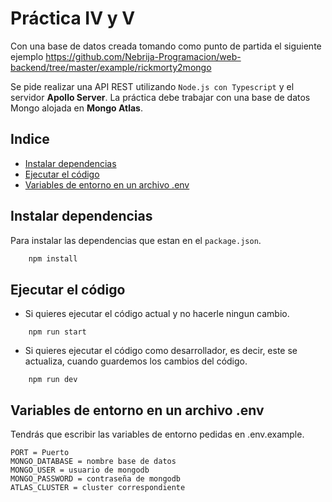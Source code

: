 # Práctica IV y V
Con una base de datos creada tomando como punto de partida el siguiente ejemplo https://github.com/Nebrija-Programacion/web-backend/tree/master/example/rickmorty2mongo

Se pide realizar una API REST utilizando `Node.js con Typescript` y el servidor **Apollo Server**. La práctica debe trabajar con una base de datos Mongo alojada en **Mongo Atlas**.
## Indice
- [Instalar dependencias](#Instalar-dependecias)
- [Ejecutar el código](#Ejecutar-el-codigo)
- [Variables de entorno en un archivo .env](#Variables-de-entorno-en-un-archivo-.env)


## Instalar dependencias
Para instalar las dependencias que estan en el `package.json`.
```ruby 
    npm install 
```
## Ejecutar el código
- Si quieres ejecutar el código actual y no hacerle ningun cambio.
```
    npm run start
```
- Si quieres ejecutar el código como desarrollador, es decir, este se actualiza, cuando guardemos los cambios del código.
```
    npm run dev 
```
## Variables de entorno en un archivo .env
Tendrás que escribir las variables de entorno pedidas en .env.example. 
```
PORT = Puerto 
MONGO_DATABASE = nombre base de datos
MONGO_USER = usuario de mongodb
MONGO_PASSWORD = contraseña de mongodb
ATLAS_CLUSTER = cluster correspondiente
```